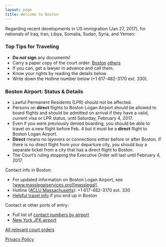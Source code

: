 ```yaml
---
layout: page
title: Welcome to Boston
---
```


<div id="google_translate_element"></div><script type="text/javascript">
function googleTranslateElementInit() {
  new google.translate.TranslateElement({pageLanguage: 'en'}, 'google_translate_element');
}
</script><script type="text/javascript" src="//translate.google.com/translate_a/element.js?cb=googleTranslateElementInit"></script>
<p/>

Regarding recent developments in US immigration (Jan 27, 2017), for nationals of Iraq,
Iran, Libya, Somalia, Sudan, Syria, and Yemen:

### Top Tips for Traveling

  * **Do _not_ sign** any documents!
  * Carry a paper copy of the court order: [Boston][bos] [others](allorders.html)
  * If you can, get a lawyer in advance and call them.  
  * Know your rights by reading the details below.
  * Write down the Hotline number below (+1 617-482-3170 ext. 330).

### Boston Airport: Status & Details

  * Lawful Permanent Residents (LPR) should not be affected.
  * Persons on **direct** flights to Boston Logan Airport should be allowed to
    board flights and should be admitted on arrival if they have a valid, current visa or
    LPR status, until Saturday, February 4, 2017.
  * Even if you were previously denied boarding, you should be able to travel on a new flight before Feb. 4 but it must be a **direct** flight to Boston Logan Airport. 
  * **Direct** means no layovers or connections either before or after Boston. If there is
    no direct flight from your departure city, you should buy a separate ticket from
    a city that has a direct flight to Boston.
  * The Court’s ruling stopping the Executive Order will last until February 4, 2017.

Contact info in Boston:

  * For updated information on Boston Logan Airport, see [www.masslegalservices.org][masslegal].
  * Hotline ([ACLU Massachusetts](https://twitter.com/ACLU_Mass)):
    +1 617-482-3170 ext. 330
  * [Helpful travel info](https://docs.google.com/document/d/1rvHPz2IVq3Va2qwgYv3m1aaAqixBuftiAZEp25SyU7c/pub) if you end up in Boston

Contact at other ports of entry:

  * Full list of [contact numbers by airport][contactsheet]
  * [New York JFK airport](https://nobanusa.com/)

[All relevant court orders](allorders.html)

<script>
  (function(i,s,o,g,r,a,m){i['GoogleAnalyticsObject']=r;i[r]=i[r]||function(){
  (i[r].q=i[r].q||[]).push(arguments)},i[r].l=1*new Date();a=s.createElement(o),
  m=s.getElementsByTagName(o)[0];a.async=1;a.src=g;m.parentNode.insertBefore(a,m)
  })(window,document,'script','https://www.google-analytics.com/analytics.js','ga');

  ga('create', 'UA-91205981-1', 'auto');
  ga('send', 'pageview');
</script>

<a href="//www.iubenda.com/privacy-policy/8015137" class="iubenda-white iubenda-embed" title="Privacy Policy">Privacy Policy</a><script type="text/javascript">(function (w,d) {var loader = function () {var s = d.createElement("script"), tag = d.getElementsByTagName("script")[0]; s.src = "//cdn.iubenda.com/iubenda.js"; tag.parentNode.insertBefore(s,tag);}; if(w.addEventListener){w.addEventListener("load", loader, false);}else if(w.attachEvent){w.attachEvent("onload", loader);}else{w.onload = loader;}})(window, document);</script>

[bos]: bos.pdf
[contactsheet]: https://docs.google.com/spreadsheets/d/1q6nqBX-K3tjLjOlEUDa2K4AzmS__KoPPdNlEy-F2eQk/edit#gid=2104340971
[masslegal]: http://www.masslegalservices.org/content/advisory-persons-traveling-logan-airport
